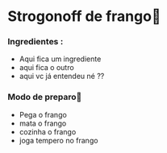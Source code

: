 # Strogonoff de frango:chicken:

### Ingredientes :

- Aqui fica um ingrediente
- aqui fica o outro
- aqui vc já entendeu né ??





### Modo de preparo:spoon:

- Pega o frango
- mata o frango
- cozinha o frango
- joga tempero no frango
